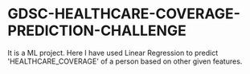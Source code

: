 # GDSC-HEALTHCARE-COVERAGE-PREDICTION-CHALLENGE
It is a ML project. Here I have used Linear Regression to predict 'HEALTHCARE_COVERAGE' of a person based on other given features.
